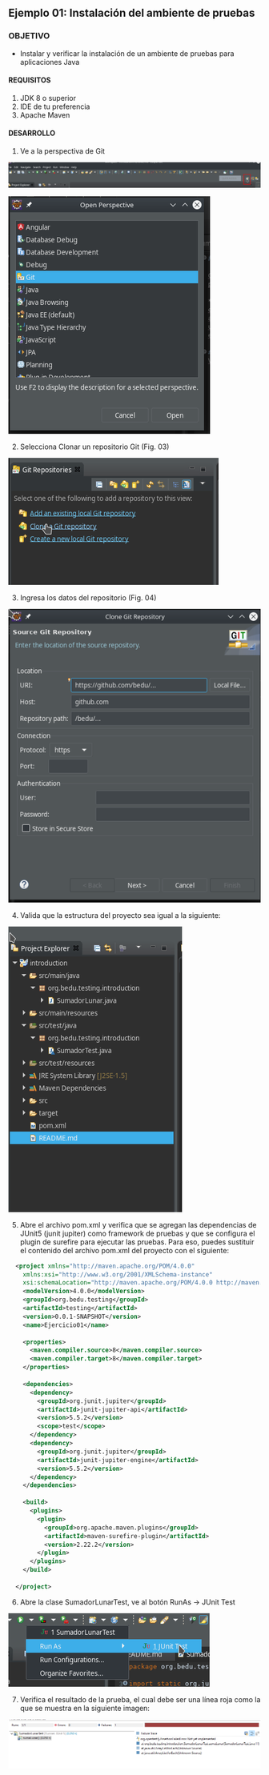 ## Ejemplo 01: Instalación del ambiente de pruebas

### OBJETIVO

- Instalar y verificar la instalación de un ambiente de pruebas para aplicaciones Java

#### REQUISITOS

1. JDK 8 o superior
2. IDE de tu preferencia
3. Apache Maven

#### DESARROLLO

1. Ve a la perspectiva de Git

![imagen](img/figura_01.png)

![imagen](img/figura_02.png)


2. Selecciona Clonar un repositorio Git (Fig. 03)

![imagen](img/figura_03.png)


3. Ingresa los datos del repositorio (Fig. 04)

![imagen](img/figura_04.png)


4. Valida que la estructura del proyecto sea igual a la siguiente: 

![imagen](img/figura_05.png)


5. Abre el archivo pom.xml y verifica que se agregan las dependencias de JUnit5 (junit jupiter) como framework de pruebas y que se configura el plugin de surefire para ejecutar las pruebas. Para eso, puedes sustituir el contenido del archivo pom.xml del proyecto con el siguiente:

```xml
  <project xmlns="http://maven.apache.org/POM/4.0.0"
    xmlns:xsi="http://www.w3.org/2001/XMLSchema-instance"
    xsi:schemaLocation="http://maven.apache.org/POM/4.0.0 http://maven.apache.org/xsd/maven-4.0.0.xsd">
    <modelVersion>4.0.0</modelVersion>
    <groupId>org.bedu.testing</groupId>
    <artifactId>testing</artifactId>
    <version>0.0.1-SNAPSHOT</version>
    <name>Ejercicio01</name>

    <properties>
      <maven.compiler.source>8</maven.compiler.source>
      <maven.compiler.target>8</maven.compiler.target>
    </properties>

    <dependencies>
      <dependency>
        <groupId>org.junit.jupiter</groupId>
        <artifactId>junit-jupiter-api</artifactId>
        <version>5.5.2</version>
        <scope>test</scope>
      </dependency>
      <dependency>
        <groupId>org.junit.jupiter</groupId>
        <artifactId>junit-jupiter-engine</artifactId>
        <version>5.5.2</version>
      </dependency>
    </dependencies>

    <build>
      <plugins>
        <plugin>
          <groupId>org.apache.maven.plugins</groupId>
          <artifactId>maven-surefire-plugin</artifactId>
          <version>2.22.2</version>
        </plugin>
      </plugins>
    </build>

  </project>
```

6. Abre la clase SumadorLunarTest, ve al botón RunAs -> JUnit Test

![imagen](img/figura_07.png)


7. Verifica el resultado de la prueba, el cual debe ser una línea roja como la que se muestra en la siguiente imagen:

![imagen](img/figura_08.png)
